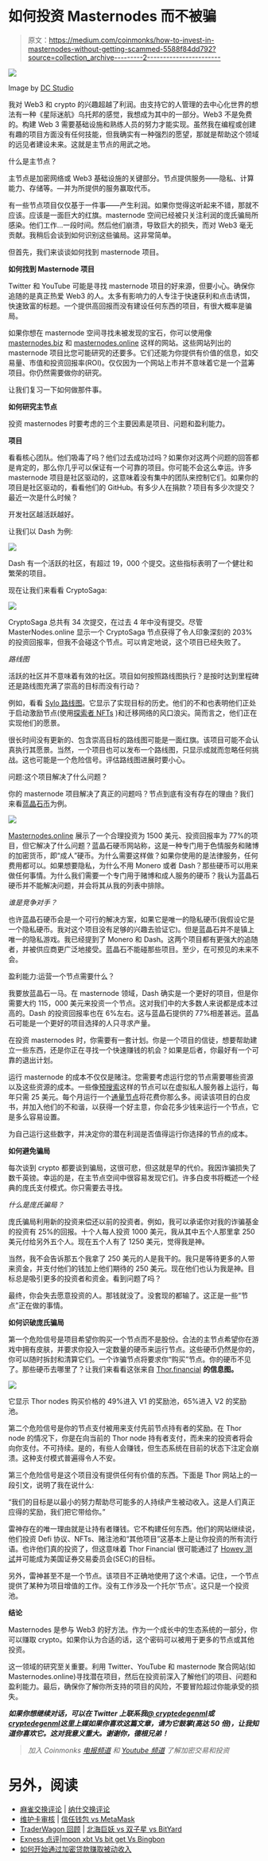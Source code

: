 # 如何投资 Masternodes 而不被骗

> 原文：<https://medium.com/coinmonks/how-to-invest-in-masternodes-without-getting-scammed-5588f84dd792?source=collection_archive---------2----------------------->

![](img/c0fec6141b7102d67830646bb99f7ba4.png)

Image by [DC Studio](https://elements.envato.com/user/DC_Studio/stock-video)

我对 Web3 和 crypto 的兴趣超越了利润。由支持它的人管理的去中心化世界的想法有一种《星际迷航》乌托邦的感觉，我想成为其中的一部分。Web3 不是免费的。构建 Web 3 需要基础设施和熟练人员的努力才能实现。虽然我在编程或创建有趣的项目方面没有任何技能，但我确实有一种强烈的愿望，那就是帮助这个领域的远见者建设未来。这就是主节点的用武之地。

什么是主节点？

主节点是加密网络或 Web3 基础设施的关键部分。节点提供服务——隐私、计算能力、存储等。—并为所提供的服务赢取代币。

有一些节点项目仅仅基于一件事——产生利润。如果你觉得这听起来不错，那就不应该。应该是一面巨大的红旗。masternode 空间已经被只关注利润的庞氏骗局所感染。他们工作…一段时间。然后他们崩溃，导致巨大的损失，而对 Web3 毫无贡献。我稍后会谈到如何识别这些骗局。这非常简单。

但首先，我们来谈谈如何找到 masternode 项目。

**如何找到 Masternode 项目**

Twitter 和 YouTube 可能是寻找 masternode 项目的好来源，但要小心。确保你追随的是真正热爱 Web3 的人。太多有影响力的人专注于快速获利和点击诱饵，快速致富的标题。一个提供高回报而没有建设任何东西的项目，有很大概率是骗局。

如果你想在 masternode 空间寻找未被发现的宝石，你可以使用像 [masternodes.biz](https://masternodes.biz) 和 [masternodes.online](https://masternodes.online) 这样的网站。这些网站列出的 masternode 项目比您可能研究的还要多。它们还能为你提供有价值的信息，如交易量、市值和投资回报率(ROI)。仅仅因为一个网站上市并不意味着它是一个蓝筹项目。你仍然需要做你的研究。

让我们复习一下如何做那件事。

**如何研究主节点**

投资 masternodes 时要考虑的三个主要因素是项目、问题和盈利能力。

**项目**

看看核心团队。他们吸毒了吗？他们过去成功过吗？如果你对这两个问题的回答都是肯定的，那么你几乎可以保证有一个可靠的项目。你可能不会这么幸运。许多 masternode 项目是社区驱动的，这意味着没有集中的团队来控制它们。如果你的项目是社区驱动的，看看他们的 GitHub。有多少人在捐款？项目有多少次提交？最近一次是什么时候？

开发社区越活跃越好。

让我们以 Dash 为例:

![](img/29b73259ef070323e6b72df2d6e5a959.png)

Dash 有一个活跃的社区，有超过 19，000 个提交。这些指标表明了一个健壮和繁荣的项目。

现在让我们来看看 CryptoSaga:

![](img/8a2a4b9c3d8031e42864186c3cb13982.png)

CryptoSaga 总共有 34 次提交，在过去 4 年中没有提交。尽管 MasterNodes.online 显示一个 CryptoSaga 节点获得了令人印象深刻的 203%的投资回报率，但我不会碰这个节点。可以肯定地说，这个项目已经失败了。

*路线图*

活跃的社区并不意味着有效的社区。项目如何按照路线图执行？是按时达到里程碑还是路线图充满了崇高的目标而没有行动？

例如，看看 [Sylo 路线图](https://www.sylo.io/roadmap)。它显示了实现目标的历史。他们的不和也表明他们正处于启动激励节点(使用[探索者 NFTs](https://seekers.xyz/) )和迁移网络的风口浪尖。简而言之，他们正在实现他们的愿景。

很长时间没有更新的、包含崇高目标的路线图可能是一面红旗。该项目可能不会认真执行其愿景。当然，一个项目也可以发布一个路线图，只显示成就而忽略任何挑战。这也可能是一个危险信号。评估路线图进展时要小心。

问题:这个项目解决了什么问题？

你的 masternode 项目解决了真正的问题吗？节点到底有没有存在的理由？我们来看[蓝晶石币](https://kyancoin.net/)为例。

![](img/aecae6a5d6d504dfb9fd8d33787d3bc5.png)

[Masternodes.online](https://masternodes.online/) 展示了一个合理投资为 1500 美元、投资回报率为 77%的项目，但它解决了什么问题？蓝晶石硬币网站称，这是一种专门用于色情服务和赌博的加密货币，即“成人”硬币。为什么需要这样做？如果你使用的是法律服务，任何费用都可以。如果想要隐私，为什么不用 Monero 或者 Dash？那些硬币可以用来做任何事情。为什么我们需要一个专门用于赌博和成人服务的硬币？我认为蓝晶石硬币并不能解决问题，并会将其从我的列表中排除。

*谁是竞争对手？*

也许蓝晶石硬币会是一个可行的解决方案，如果它是唯一的隐私硬币(我假设它是一个隐私硬币。我对这个项目没有足够的兴趣去验证它)。但是蓝晶石并不是镇上唯一的隐私游戏。我已经提到了 Monero 和 Dash。这两个项目都有更强大的追随者，并被供应商更广泛地接受。蓝晶石不能碰那些项目。至少，在可预见的未来不会。

盈利能力:运营一个节点需要什么？

我要放蓝晶石一马。在 masternode 领域，Dash 确实是一个更好的项目，但是你需要大约 115，000 美元来投资一个节点。这对我们中的大多数人来说都是成本过高的。Dash 的投资回报率也在 6%左右。这与蓝晶石提供的 77%相差甚远。蓝晶石可能是一个更好的项目选择的人只寻求产量。

在投资 masternodes 时，你需要有一套计划。你是一个项目的信徒，想要帮助建立一些东西，还是你正在寻找一个快速赚钱的机会？如果是后者，你最好有一个可靠的退出计划。

运行 masternode 的成本不仅仅是赌注。您需要考虑运行您的节点需要哪些资源以及这些资源的成本。一些像[预搜索](https://www.presearch.io/)这样的节点可以在虚拟私人服务器上运行，每年只需 25 美元。每个月运行一个[通量节点](https://runonflux.io/)将花费你那么多。阅读该项目的白皮书，并加入他们的不和谐，以获得一个好主意，你会花多少钱来运行一个节点，它是多么容易设置。

为自己运行这些数字，并决定你的潜在利润是否值得运行你选择的节点的成本。

**如何避免骗局**

每次谈到 crypto 都要谈到骗局，这很可悲，但这就是早的代价。我因诈骗损失了数千英镑。幸运的是，在主节点空间中很容易发现它们。许多白皮书将概述一个经典的庞氏支付模式。你只需要去寻找。

*什么是庞氏骗局？*

庞氏骗局利用新的投资来偿还以前的投资者。例如，我可以承诺你对我的诈骗基金的投资有 25%的回报。十个人每人投资 1000 美元，我从其中五个人那里拿 250 美元付给另外五个人。现在五个人有了 1250 美元，觉得我是神。

当然，我不会告诉那五个我拿了 250 美元的人是我干的。我只是等待更多的人带来资金，并支付他们的钱加上他们期待的 250 美元。现在他们也认为我是神。目标总是吸引更多的投资者和资金。看到问题了吗？

最终，你会失去愿意投资的人。那钱就没了。没套现的都输了。这正是一些“节点”正在做的事情。

**如何识破庞氏骗局**

第一个危险信号是项目希望你购买一个节点而不是股份。合法的主节点希望你在游戏中拥有皮肤，并要求你投入一定数量的硬币来运行节点。这些硬币仍然是你的，你可以随时拆封和清算它们。一个诈骗节点将要求你“购买”节点。你的硬币不见了。那些硬币去哪里了？让我们来看看这张来自 [Thor.financial](https://thor.financial/) **的信息图。**

![](img/92960f1d043a374bf7b61beb54991858.png)

它显示 Thor nodes 购买价格的 49%进入 V1 的奖励池，65%进入 V2 的奖励池。

第二个危险信号是你的节点支付被用来支付先前节点持有者的奖励。在 Thor node 的情况下，你是在向当前的 Thor node 持有者支付，而未来的投资者将会向你支付。不可持续。是的，有些人会赚钱，但生态系统在目前的状态下注定会崩溃。这种支付模式普遍得令人不安。

第三个危险信号是这个项目没有提供任何有价值的东西。下面是 Thor 网站上的一段引文，说明了我在说什么:

“我们的目标是以最小的努力帮助尽可能多的人持续产生被动收入。这是人们真正应得的奖励，我们把它带给你。”

雷神存在的唯一理由就是让持有者赚钱。它不构建任何东西。他们的网站继续说，他们投资 Defi 协议、NFTs、赌注池和“其他项目”这基本上是让你投资的所有流行语。也许他们真的投资了，但这意味着 Thor Financial 很可能通过了 [Howey 测试](/cryptostars/the-hidden-risk-of-nfts-that-no-one-is-talking-about-963d3f0296ed)并可能成为美国证券交易委员会(SEC)的目标。

另外，雷神甚至不是一个节点。该项目不正确地使用了这个术语。记住，一个节点提供了某种为项目增值的工作。没有工作涉及一个托尔'节点'。这只是一个投资池。

**结论**

Masternodes 是参与 Web3 的好方法。作为一个成长中的生态系统的一部分，你可以赚取 crypto。如果你认为合适的话，这个密码可以被用于更多的节点或其他投资。

这一领域的研究至关重要。利用 Twitter、YouTube 和 masternode 聚合网站(如 Masternodes.online)寻找潜在项目，然后在投资前深入了解他们的项目、问题和盈利能力。最后，确保你了解你所支持的项目的风险，不要冒险超过你能承受的损失。

***如果你想继续对话，可以在 Twitter 上联系我***[***@ cryptedegenml***](https://twitter.com/cryptodegenfml)***或***[***cryptedegenml***](/@cryptodegenfml)***这里上媒如果你喜欢这篇文章，请为它鼓掌(高达 50 倍)，让我知道你喜欢它。这对我意义重大。谢谢你，德根兄弟！***

> *加入 Coinmonks* [*电报频道*](https://t.me/coincodecap) *和* [*Youtube 频道*](https://www.youtube.com/c/coinmonks/videos) *了解加密交易和投资*

# 另外，阅读

*   [麻雀交换评论](https://coincodecap.com/sparrow-exchange-review) | [纳什交换评论](https://coincodecap.com/nash-exchange-review)
*   [维护卡审核](https://coincodecap.com/uphold-card-review) | [信任钱包 vs MetaMask](https://coincodecap.com/trust-wallet-vs-metamask)
*   [TraderWagon 回顾](https://coincodecap.com/traderwagon-review) | [北海巨妖 vs 双子星 vs BitYard](https://coincodecap.com/kraken-vs-gemini-vs-bityard)
*   [Exness 点评](https://coincodecap.com/exness-review)|[moon xbt Vs bit get Vs Bingbon](https://coincodecap.com/bingbon-vs-bitget-vs-moonxbt)
*   [如何开始通过加密贷款赚取被动收入](https://coincodecap.com/passive-income-crypto-lending)